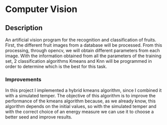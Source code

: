 # Computer Vision
## Description
An artificial vision program for the recognition and classification of fruits. First, the different fruit images from a database will be processed. From this processing, through opencv, we will obtain different parameters from each image. With the information obtained from all the parameters of the training set, 2 classification algorithms Kmeans and Knn will be programmed in order to determine which is the best for this task. 
### Improvements 
In this project I implemented a hybrid kmeans algorithm, since I combined it with a simulated temper. The objective of this algorithm is to improve the performance of the kmeans algorithm because, as we already know, this algorithm depends on the initial values, so with the simulated temper and with the correct choice of an energy measure we can use it to choose a better seed and improve results.
